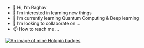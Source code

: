 - 👋 Hi, I’m Raghav
- 👀 I’m interested in learning new things
- 🌱 I’m currently learning Quantum Computing & Deep learning
- 💞️ I’m looking to collaborate on ...
- 📫 How to reach me ...

  
[![An image of mine Holopin badges](https://holopin.me/raghavbell)](https://holopin.io/@raghavbell)
<!---
Raghav-Bell/Raghav-Bell is a ✨ special ✨ repository because its `README.md` (this file) appears on your GitHub profile.
You can click the Preview link to take a look at your changes.
--->

